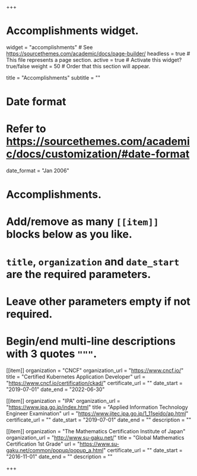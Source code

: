 +++
# Accomplishments widget.
widget = "accomplishments"  # See https://sourcethemes.com/academic/docs/page-builder/
headless = true  # This file represents a page section.
active = true  # Activate this widget? true/false
weight = 50  # Order that this section will appear.

title = "Accomplish&shy;ments"
subtitle = ""

# Date format
#   Refer to https://sourcethemes.com/academic/docs/customization/#date-format
date_format = "Jan 2006"

# Accomplishments.
#   Add/remove as many `[[item]]` blocks below as you like.
#   `title`, `organization` and `date_start` are the required parameters.
#   Leave other parameters empty if not required.
#   Begin/end multi-line descriptions with 3 quotes `"""`.

[[item]]
  organization = "CNCF"
  organization_url = "https://www.cncf.io/"
  title = "Certified Kubernetes Application Developer"
  url = "https://www.cncf.io/certification/ckad/"
  certificate_url = ""
  date_start = "2019-07-01"
  date_end = "2022-06-30"

[[item]]
  organization = "IPA"
  organization_url = "https://www.ipa.go.jp/index.html"
  title = "Applied Information Technology Engineer Examination"
  url = "https://www.jitec.ipa.go.jp/1_11seido/ap.html"
  certificate_url = ""
  date_start = "2019-07-01"
  date_end = ""
  description = ""
  
[[item]]
  organization = "The Mathematics Certification Institute of Japan"
  organization_url = "http://www.su-gaku.net/"
  title = "Global Mathematics Certification 1st Grade"
  url = "https://www.su-gaku.net/common/popup/popup_a.html"
  certificate_url = ""
  date_start = "2016-11-01"
  date_end = ""
  description = ""

+++
